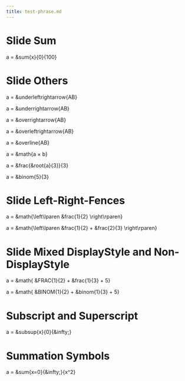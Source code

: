 ```yaml
---
title: test-phrase.md
---
```


# Slide Sum

a = &sum{x}{0}{100}



# Slide Others

a = &underleftrightarrow{AB}

a = &underrightarrow{AB}

a = &overrightarrow{AB}

a = &overleftrightarrow{AB}

a = &overline{AB}

a = &math{a &times; b}

a = &frac{&root{a}{3}}{3}

a = &binom{5}{3}



# Slide Left-Right-Fences

a = &math{\left\lparen &frac{1}{2} \right\rparen}

a = &math{\left\lparen &frac{1}{2} + &frac{2}{3} \right\rparen}



# Slide Mixed DisplayStyle and Non-DisplayStyle

a = &math{ &FRAC{1}{2} + &frac{1}{3} + 5}

a = &math{ &BINOM{1}{2} + &binom{1}{3} + 5}



# Subscript and Superscript

a = &subsup{x}{0}{&infty;}



# Summation Symbols

a = &sum{x=0}{&infty;}{x^2}








